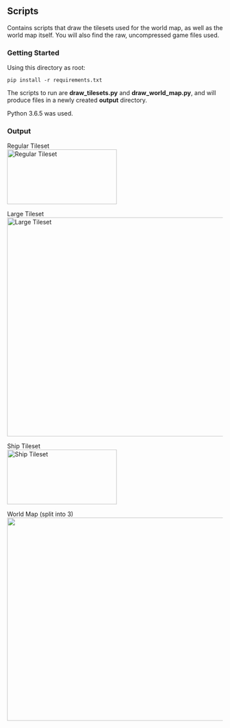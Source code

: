 ## Scripts

Contains scripts that draw the tilesets used for the world map, as well as the world map itself. You will also find the raw, uncompressed game files used.

### Getting Started

Using this directory as root:

    pip install -r requirements.txt

The scripts to run are **draw_tilesets.py** and **draw_world_map.py**, and will produce files in a newly created **output** directory.

Python 3.6.5 was used.

### Output

Regular Tileset<br />
<img width="256" height="128" alt="Regular Tileset" src="https://media.githubusercontent.com/media/JohanLi/uncharted-waters-2/readme-assets/regular-tileset.png">

Large Tileset<br />
<img width="512" height="512" alt="Large Tileset" src="https://media.githubusercontent.com/media/JohanLi/uncharted-waters-2/readme-assets/large-tileset.png">

Ship Tileset<br/>
<img width="256" height="128" alt="Ship Tileset" src="https://media.githubusercontent.com/media/JohanLi/uncharted-waters-2/readme-assets/ship-tileset.png">

World Map (split into 3)<br/>
<img width="950" height="475" src="https://media.githubusercontent.com/media/JohanLi/uncharted-waters-2/readme-assets/world-map.png">
